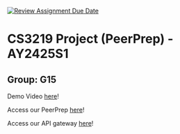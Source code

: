 [![Review Assignment Due Date](https://classroom.github.com/assets/deadline-readme-button-22041afd0340ce965d47ae6ef1cefeee28c7c493a6346c4f15d667ab976d596c.svg)](https://classroom.github.com/a/bzPrOe11)
# CS3219 Project (PeerPrep) - AY2425S1
## Group: G15

Demo Video [here](https://drive.google.com/file/d/1AD_-VyF5Hrjq25TqJw52XQbbI62O-JG7/view)!

Access our PeerPrep [here](http://35.202.162.147/)!

Access our API gateway [here](http://34.54.37.142)!
